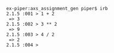     ex-piper:axs_assignment_gen piper$ irb
    2.1.5 :001 > 1 + 2
     => 3
    2.1.5 :002 > 3 ** 2
     => 9
    2.1.5 :003 > 4 / 2
     => 2
    2.1.5 :004 >
